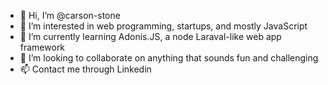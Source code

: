 - 👋 Hi, I’m @carson-stone
- 👀 I’m interested in web programming, startups, and mostly JavaScript
- 🌱 I’m currently learning Adonis.JS, a node Laraval-like web app framework
- 💞️ I’m looking to collaborate on anything that sounds fun and challenging
- 📫 Contact me through Linkedin

<!---
carson-stone/carson-stone is a ✨ special ✨ repository because its `README.md` (this file) appears on your GitHub profile.
You can click the Preview link to take a look at your changes.
--->

